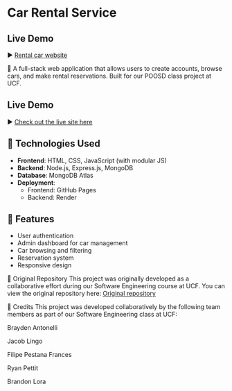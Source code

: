 # Car Rental Service

## Live Demo

▶️ [Rental car website](https://fpfrances.github.io/Car-Rental-Service/)


🚗 A full-stack web application that allows users to create accounts, browse cars, and make rental reservations. Built for our POOSD class project at UCF.

## Live Demo

▶️ [Check out the live site here](https://fpfrances.github.io/Car-Rental-Service/)


## 🔧 Technologies Used
- **Frontend**: HTML, CSS, JavaScript (with modular JS)
- **Backend**: Node.js, Express.js, MongoDB
- **Database**: MongoDB Atlas
- **Deployment**:
  - Frontend: GitHub Pages
  - Backend: Render

## 🚀 Features
- User authentication
- Admin dashboard for car management
- Car browsing and filtering
- Reservation system
- Responsive design

🔗 Original Repository
This project was originally developed as a collaborative effort during our Software Engineering course at UCF.
You can view the original repository here: [Original repository](https://github.com/BraydenAntonelli/Car-Rental-Service)

👥 Credits
This project was developed collaboratively by the following team members as part of our Software Engineering class at UCF:

Brayden Antonelli

Jacob Lingo

Filipe Pestana Frances

Ryan Pettit

Brandon Lora
